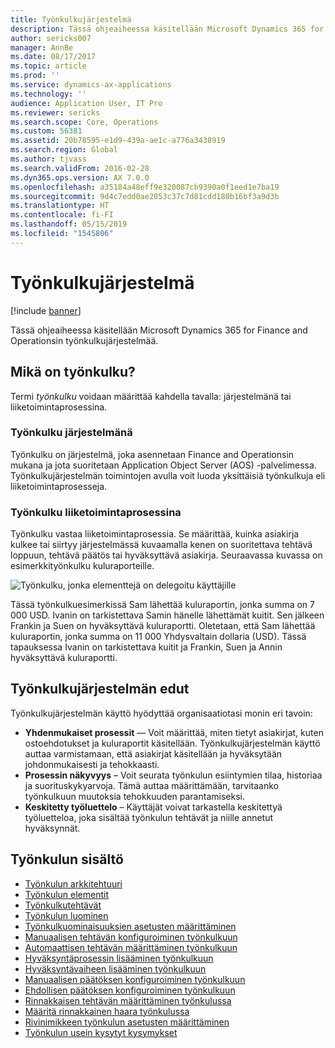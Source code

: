 ```yaml
---
title: Työnkulkujärjestelmä
description: Tässä ohjeaiheessa käsitellään Microsoft Dynamics 365 for Finance and Operationsin työnkulkujärjestelmää.
author: sericks007
manager: AnnBe
ms.date: 08/17/2017
ms.topic: article
ms.prod: ''
ms.service: dynamics-ax-applications
ms.technology: ''
audience: Application User, IT Pro
ms.reviewer: sericks
ms.search.scope: Core, Operations
ms.custom: 56381
ms.assetid: 20b78595-e1d9-439a-ae1c-a776a3438919
ms.search.region: Global
ms.author: tjvass
ms.search.validFrom: 2016-02-28
ms.dyn365.ops.version: AX 7.0.0
ms.openlocfilehash: a35184a48eff9e320087cb9390a0f1eed1e7ba19
ms.sourcegitcommit: 9d4c7edd0ae2053c37c7d81cdd180b16bf3a9d3b
ms.translationtype: HT
ms.contentlocale: fi-FI
ms.lasthandoff: 05/15/2019
ms.locfileid: "1545806"
---
```

# <a name="workflow-system"></a>Työnkulkujärjestelmä

[!include [banner](../includes/banner.md)]

Tässä ohjeaiheessa käsitellään Microsoft Dynamics 365 for Finance and Operationsin työnkulkujärjestelmää.

## <a name="what-is-workflow"></a>Mikä on työnkulku?

Termi *työnkulku* voidaan määrittää kahdella tavalla: järjestelmänä tai liiketoimintaprosessina.

### <a name="workflow-is-a-system"></a>Työnkulku järjestelmänä

Työnkulku on järjestelmä, joka asennetaan Finance and Operationsin mukana ja jota suoritetaan Application Object Server (AOS) -palvelimessa. Työnkulkujärjestelmän toimintojen avulla voit luoda yksittäisiä työnkulkuja eli liiketoimintaprosesseja.

### <a name="workflow-is-a-business-process"></a>Työnkulku liiketoimintaprosessina

Työnkulku vastaa liiketoimintaprosessia. Se määrittää, kuinka asiakirja kulkee tai siirtyy järjestelmässä kuvaamalla kenen on suoritettava tehtävä loppuun, tehtävä päätös tai hyväksyttävä asiakirja. Seuraavassa kuvassa on esimerkkityönkulku kuluraporteille.

![Työnkulku, jonka elementtejä on delegoitu käyttäjille](./media/workflow_user.gif)

Tässä työnkulkuesimerkissä Sam lähettää kuluraportin, jonka summa on 7 000 USD. Ivanin on tarkistettava Samin hänelle lähettämät kuitit. Sen jälkeen Frankin ja Suen on hyväksyttävä kuluraportti. Oletetaan, että Sam lähettää kuluraportin, jonka summa on 11 000 Yhdysvaltain dollaria (USD). Tässä tapauksessa Ivanin on tarkistettava kuitit ja Frankin, Suen ja Annin hyväksyttävä kuluraportti.

## <a name="benefits-of-using-the-workflow-system"></a> Työnkulkujärjestelmän edut

Työnkulkujärjestelmän käyttö hyödyttää organisaatiotasi monin eri tavoin:

- **Yhdenmukaiset prosessit** — Voit määrittää, miten tietyt asiakirjat, kuten ostoehdotukset ja kuluraportit käsitellään. Työnkulkujärjestelmän käyttö auttaa varmistamaan, että asiakirjat käsitellään ja hyväksytään johdonmukaisesti ja tehokkaasti.
- **Prosessin näkyvyys** – Voit seurata työnkulun esiintymien tilaa, historiaa ja suorituskykyarvoja. Tämä auttaa määrittämään, tarvitaanko työnkulkuun muutoksia tehokkuuden parantamiseksi.
- **Keskitetty työluettelo** – Käyttäjät voivat tarkastella keskitettyä työluetteloa, joka sisältää työnkulun tehtävät ja niille annetut hyväksynnät.


## <a name="workflow-content"></a>Työnkulun sisältö

+ [Työnkulun arkkitehtuuri](workflow-system-architecture.md)
+ [Työnkulun elementit](workflow-elements.md)
+ [Työnkulkutehtävät](workflow-actions.md)
+ [Työnkulun luominen](create-workflow.md)
+ [Työnkulkuominaisuuksien asetusten määrittäminen](configure-workflow-properties.md)
+ [Manuaalisen tehtävän konfiguroiminen työnkulkuun](configure-manual-task-workflow.md)
+ [Automaattisen tehtävän määrittäminen työnkulkuun](configure-automated-task-workflow.md)
+ [Hyväksyntäprosessin lisääminen työnkulkuun](configure-approval-process-workflow.md)
+ [Hyväksyntävaiheen lisääminen työnkulkuun](configure-approval-step-workflow.md)
+ [Manuaalisen päätöksen konfiguroiminen työnkulkuun](configure-manual-decision-workflow.md)
+ [Ehdollisen päätöksen konfiguroiminen työnkulkuun](configure-conditional-decision-workflow.md)
+ [Rinnakkaisen tehtävän määrittäminen työnkulussa](configure-parallel-activity-workflow.md)
+ [Määritä rinnakkainen haara työnkulussa](configure-parallel-branch-workflow.md)
+ [Rivinimikkeen työnkulun asetusten määrittäminen](configure-line-item-workflow.md)
+ [Työnkulun usein kysytyt kysymykset](workflow-FAQ.md)
